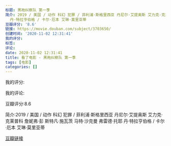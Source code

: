 ```yaml
---
标题: 黑袍纠察队 第一季
简介: 2019 / 美国 / 动作 科幻 犯罪 / 菲利浦·斯格里西亚 丹尼尔·艾提奥斯 艾力克·克莱普科 詹妮弗·彭 斯特凡·施瓦茨 马特·沙克曼 弗雷德·托耶
  丹·特拉亨伯格 / 卡尔·厄本 艾琳·莫里亚蒂
豆瓣评分: '8.6'
链接: https://movie.douban.com/subject/3703650/
创建时间: '2020-11-02 12:31:41'
我的评分:
标签:
评论:
date: 2020-11-02 12:31:41
title: 看了电影 - 黑袍纠察队 第一季
tags: [电影]
categories: []
---
```


我的评分:

我的评论:

豆瓣评分:8.6

简介:2019 / 美国 / 动作 科幻 犯罪 / 菲利浦·斯格里西亚 丹尼尔·艾提奥斯 艾力克·克莱普科 詹妮弗·彭 斯特凡·施瓦茨 马特·沙克曼 弗雷德·托耶 丹·特拉亨伯格 / 卡尔·厄本 艾琳·莫里亚蒂

[豆瓣链接](https://movie.douban.com/subject/3703650/)

